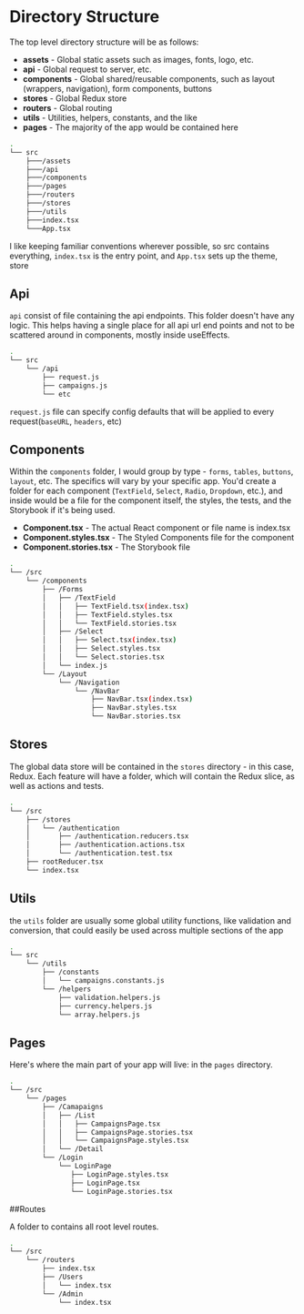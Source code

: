 
# Directory Structure

The top level directory structure will be as follows:
* **assets** - Global static assets such as images, fonts, logo, etc.
* **api** - Global request to server, etc.
* **components** - Global shared/reusable components, such as layout (wrappers, navigation), form components, buttons
* **stores** - Global Redux store
* **routers** - Global routing
* **utils** - Utilities, helpers, constants, and the like
* **pages** - The majority of the app would be contained here

```bash
.
└── src
    ├───/assets
    ├───/api
    ├───/components
    ├───/pages
    ├───/routers
    ├───/stores
    ├───/utils
    ├───index.tsx
    └───App.tsx

```

I like keeping familiar conventions wherever possible, so src contains everything, `index.tsx` is the entry point, and `App.tsx` sets up the theme, store

## Api

 `api` consist of file containing the api endpoints. This folder doesn't have any logic. This helps having a single place for all api url end points and not to be scattered around in components, mostly inside useEffects.
 
```bash
.
└── src
    └── /api
        ├── request.js
        ├── campaigns.js
        └── etc

```
`request.js` file can specify config defaults that will be applied to every request(`baseURL`, `headers`, etc)
## Components

Within the `components` folder, I would group by type - `forms`, `tables`, `buttons`, `layout`, etc. The specifics will vary by your specific app.
You'd create a folder for each component (`TextField`, `Select`, `Radio`, `Dropdown`, etc.), and inside would be a file for the component itself, the styles, the tests, and the Storybook if it's being used.
* **Component.tsx** - The actual React component or file name is index.tsx
* **Component.styles.tsx** - The Styled Components file for the component
* **Component.stories.tsx** - The Storybook file

```bash
.
└── /src
    └── /components
        ├── /Forms
        │   ├── /TextField
        │   │   ├── TextField.tsx(index.tsx)
        │   │   ├── TextField.styles.tsx
        │   │   └── TextField.stories.tsx
        │   ├── /Select
        │   │   ├── Select.tsx(index.tsx)
        │   │   ├── Select.styles.tsx
        │   │   └── Select.stories.tsx
        │   └── index.js
        └── /Layout
            └── /Navigation
                └── /NavBar
                    ├── NavBar.tsx(index.tsx)
                    ├── NavBar.styles.tsx
                    └── NavBar.stories.tsx

```

## Stores

The global data store will be contained in the `stores` directory - in this case, Redux. Each feature will have a folder, which will contain the Redux slice, as well as actions and tests.
```bash
.
└── /src
    ├── /stores
    │   └── /authentication
    │       ├── /authentication.reducers.tsx
    │       ├── /authentication.actions.tsx
    │       └── /authentication.test.tsx
    ├── rootReducer.tsx
    └── index.tsx
```
## Utils

the `utils` folder are usually some global utility functions, like validation and conversion, that could easily be used across multiple sections of the app
```bash
.
└── src
    └── /utils
        ├── /constants
        │   └── campaigns.constants.js
        └── /helpers
            ├── validation.helpers.js
            ├── currency.helpers.js
            └── array.helpers.js

```

## Pages

Here's where the main part of your app will live: in the `pages` directory.
```bash
.
└── /src
    └── /pages
        ├── /Camapaigns
        │   ├── /List
        │   │   ├── CampaignsPage.tsx
        │   │   ├── CampaignsPage.stories.tsx
        │   │   └── CampaignsPage.styles.tsx
        │   └── /Detail
        └── /Login
            └── LoginPage
               ├── LoginPage.styles.tsx
               ├── LoginPage.tsx
               └── LoginPage.stories.tsx

```
##Routes

A folder to contains all root level routes.

```bash
.
└── /src
    └── /routers
        ├── index.tsx
        ├── /Users
        │   └── index.tsx
        └── /Admin
            └── index.tsx

```

